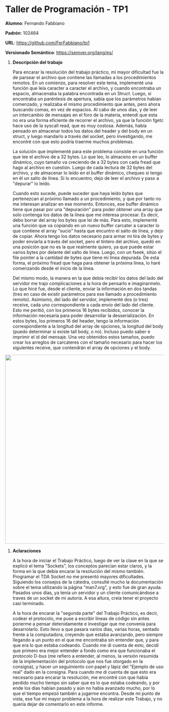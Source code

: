 # Taller de Programación - TP1

**Alumno**: Fernando Fabbiano

**Padrón**: 102464

**URL**: https://github.com/FerFabbiano/tp1

**Versionado Semántico**: https://semver.org/lang/es/

1. **Descripción del trabajo**

	Para encarar la resolución del trabajo práctico, mi mayor dificultad fue la de parsear el archivo que contiene las llamadas a los procedimientos remotos. En un comienzo, para resolver este tema, implementé una función que leía caracter a caracter el archivo, y cuando encontraba un espacio, almacenaba la palabra encontrada en un Struct. Luego, si encontraba un paréntesis de apertura, sabía que los parámetros habían comenzado, y realizaba el mismo procedimiento que antes, pero ahora buscando comas, en vez de espacios. Al cabo de unos días, y de leer un intercambio de mensajes en el foro de la materia, entendí que esta no era una forma eficiente de recorrer el archivo, ya que la función fgetc hace uso de la syscall read, que es muy costosa. Además, había pensado en almacenar todos los datos del header y del body en un struct, y luego mandarlo a través del socket, pero investigando, me encontré con que esto podría traerme muchos problemas. 
	
	La solución que implementé para este problema consiste en una función que lee el archivo de a 32 bytes. Lo que leo, lo almaceno en un buffer dinámico, cuyo tamaño va creciendo de a 32 bytes con cada fread que hago al archivo en cuestión. Luego de cada lectura de 32 bytes del archivo, y de almacenar lo leído en el buffer dinámico, chequeo si tengo en él un salto de línea. Si lo encuentro, dejo de leer el archivo y paso a "depurar" lo leído. 

	Cuando esto sucede, puede suceder que haya leído bytes que pertenezcan al próximo llamado a un procedimiento, y que por tanto no me interesan analizar en ese momento. Entonces, ese buffer dinámico tiene que pasar por una "depuración" para poder obtener una array que solo contenga los datos de la línea que me interesa procesar. Es decir, debo borrar del array los bytes que leí de más. Para esto, implementé una función que va copiando en un nuevo buffer carcater a caracter lo que contiene el array "sucio" hasta que encuntro el salto de línea, y dejo de copiar. Ahora tengo los datos necesario para armar mi tira de bytes y poder enviarla a través del socket, pero el tintero del archivo, quedó en una posición que no es la que realmente quiero, ya que puede estar varios bytes por delante del salto de línea. Luego, con un fseek, sitúo el file pointer a la cantidad de bytes que tiene mi linea depurada. De esta forma, el próximo fread que haga para obtener la próxima línea, lo haré comenzando desde el inicio de la línea. 

	Del mismo modo, la manera en la que debía recibir los datos del lado del servidor me trajo complicaciones a la hora de pensarlo e imaginarmelo. Lo que hicé fue, desde el cliente, enviar la información en dos tandas (tres en caso de existir parámetros para ese llamado a procedimiento remoto). Asimismo, del lado del servidor, implementé dos (o tres) receive, cada uno correspondiente a cada envio del lado del cliente. Esto me peritió, con los primeros 16 bytes recibidos, conocer la información necesaria para poder desarrollar la desserialización. En estos bytes, los primeros 16 del header, tengo la información correspondiente a la longitud del array de opciones, la longitud del body (puedo determinar si existe tall body, o no). Incluso puedo saber e imprimir el id del mensaje. Una vez obtenidos estos tamaños, puedo crear los arreglos de carcateres con el tamaño necesario para hacer los siguientes receive, que contendrán el array de opciones y el body.

<p align="center">
<img src="https://user-images.githubusercontent.com/38590805/81076211-c5684a00-8ec1-11ea-86f9-80d3352d81a7.png" 			width=900 height=600>


1. **Aclaraciones**

	A la hora de iniciar el Trabajo Práctico, luego de ver la clase en la que se explicó el tema "Sockets", los conceptos parecían estar claros, y la forma en la que debía encarar la resolución del mismo también. Programar el TDA Socket no me presentó mayores dificultades. Siguiendo los consejos de la cátedra, consulté mucho la documentación sobre el tema utilizando la página "man7.org", y esto fue de gran ayuda. Pasados unos días, ya tenía un servidor y un cliente comunicándose a traves de un socket de mi autoría. A esa altura, creía tener el proyecto casi terminado. 

	A la hora de encarar la "segunda parte" del Trabajo Práctico, es decir, codear el protocolo, me puse a escribir líneas de código sin antes ponerme a pensar detenidamente e investigar que me convenía para desarrolarlo. Esto llevo a que pasara varios dias, varias horas, sentado frente a la computadora, creyendo que estaba avanzando, pero siempre llegando a un punto en el que me encontraba sin entender que, y para que era lo que estaba codeando. Cuando me di cuenta de esto, decidí que primero era mejor entender a fondo como era que funcionaba el protocolo D-bus (me refiero a entender, al menos, la versión resumida de la implementación del protocolo que nos fue otorgado en la consigna), y hacer un seguimiento con papel y lápiz del "Ejemplo de uso real" dado en la consigna. Para cuando me di cuenta de que esto era necesario para encarar la resolución, me encontré con que había perdido mucho tiempo sin saber que es lo que estaba codeando, y por ende los días habían pasado y aún no habia avanzado mucho, por lo que el tiempo empezó también a jugarme encontra. Desde mi punto de vista, ese fue mi mayor problema a la hora de realizar este Trabajo, y no quería dejar de comentarlo en este informe. 
	
